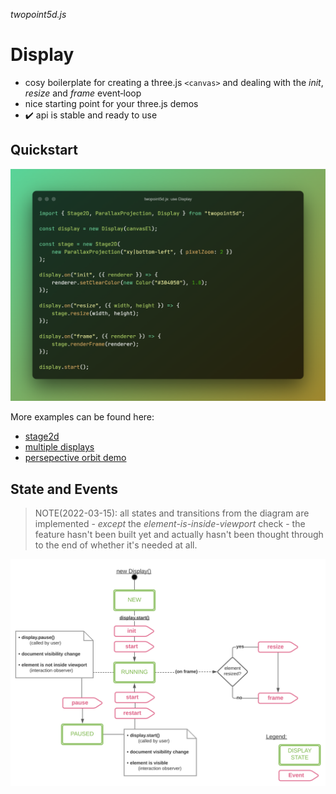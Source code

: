 *twopoint5d.js*
# Display

- cosy boilerplate for creating a three.js `<canvas>` and dealing with the _init_, _resize_ and _frame_ event&#x2011;loop
- nice starting point for your three.js demos
- :heavy_check_mark: api is stable and ready to use


## Quickstart

![Display Quickstart](./display/use-display.png)

More examples can be found here:
- [stage2d](../examples/vanilla/stage2d.html)
- [multiple displays](../examples/vanilla/display.html)
- [persepective orbit demo](../examples/vanilla/jsm/display/PerspectiveOrbitDemo.js)


## State and Events

> NOTE(2022-03-15): all states and transitions from the diagram are implemented -
_except_ the _element-is-inside-viewport_ check -
the feature hasn't been built yet and actually hasn't been thought through to the end of whether it's needed at all.

![Display state and events](./display/display-state-and-events.svg)
